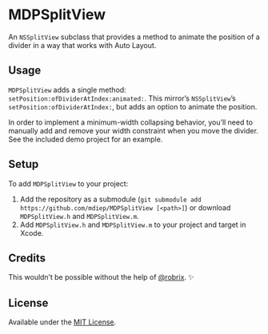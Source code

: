 # MDPSplitView
An `NSSplitView` subclass that provides a method to animate the position of a divider in a way that works with Auto Layout.

## Usage
`MDPSplitView` adds a single method: `setPosition:ofDividerAtIndex:animated:`. This mirror’s `NSSplitView`’s `setPosition:ofDividerAtIndex:`, but adds an option to animate the position.

In order to implement a minimum-width collapsing behavior, you’ll need to manually add and remove your width constraint when you move the divider. See the included demo project for an example.

## Setup
To add `MDPSplitView` to your project:

1. Add the repository as a submodule (`git submodule add https://github.com/mdiep/MDPSplitView [<path>]`) or download `MDPSplitView.h` and `MDPSplitView.m`.
2. Add `MDPSplitView.h` and `MDPSplitView.m` to your project and target in Xcode.

## Credits
This wouldn’t be possible without the help of [@robrix](https://github.com/robrix). :sparkles:

## License
Available under the [MIT License](LICENSE.md).

